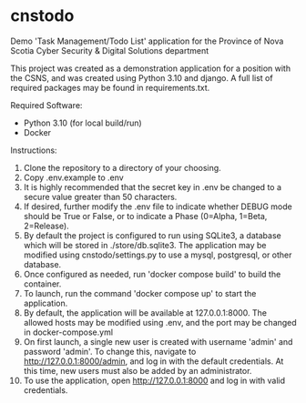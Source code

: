 # cnstodo
Demo 'Task Management/Todo List' application for the Province of Nova Scotia Cyber Security &amp; Digital Solutions department

This project was created as a demonstration application for a position with the CSNS, and was created using Python 3.10 and django. A full list of required packages may be found in requirements.txt.

Required Software:

- Python 3.10 (for local build/run)
- Docker

Instructions:

1. Clone the repository to a directory of your choosing.
2. Copy .env.example to .env
3. It is highly recommended that the secret key in .env be changed to a secure value greater than 50 characters.
4. If desired, further modify the .env file to indicate whether DEBUG mode should be True or False, or to indicate a Phase (0=Alpha, 1=Beta, 2=Release).
5. By default the project is configured to run using SQLite3, a database which will be stored in ./store/db.sqlite3. The application may be modified using cnstodo/settings.py to use a mysql, postgresql, or other database.
6. Once configured as needed, run 'docker compose build' to build the container.
7. To launch, run the command 'docker compose up' to start the application.
8. By default, the application will be available at 127.0.0.1:8000. The allowed hosts may be modified using .env, and the port may be changed in docker-compose.yml
9. On first launch, a single new user is created with username 'admin' and password 'admin'. To change this, navigate to http://127.0.0.1:8000/admin, and log in with the default credentials. At this time, new users must also be added by an administrator.
10. To use the application, open http://127.0.0.1:8000 and log in with valid credentials.
